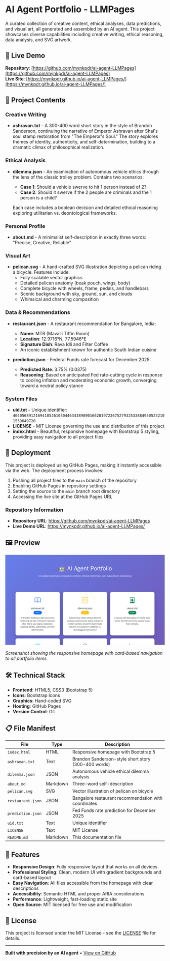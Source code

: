 # AI Agent Portfolio - LLMPages

A curated collection of creative content, ethical analyses, data predictions, and visual art, all generated and assembled by an AI agent. This project showcases diverse capabilities including creative writing, ethical reasoning, data analysis, and SVG artwork.

## 🌟 Live Demo

**Repository**: [https://github.com/mynkpdr/ai-agent-LLMPages](https://github.com/mynkpdr/ai-agent-LLMPages)  
**Live Site**: [https://mynkpdr.github.io/ai-agent-LLMPages/](https://mynkpdr.github.io/ai-agent-LLMPages/)

## 📁 Project Contents

### Creative Writing
- **ashravan.txt** - A 300-400 word short story in the style of Brandon Sanderson, continuing the narrative of Emperor Ashravan after Shai's soul stamp restoration from "The Emperor's Soul." The story explores themes of identity, authenticity, and self-determination, building to a dramatic climax of philosophical realization.

### Ethical Analysis
- **dilemma.json** - An examination of autonomous vehicle ethics through the lens of the classic trolley problem. Contains two scenarios:
  - **Case 1**: Should a vehicle swerve to hit 1 person instead of 2?
  - **Case 2**: Should it swerve if the 2 people are criminals and the 1 person is a child?
  
  Each case includes a boolean decision and detailed ethical reasoning exploring utilitarian vs. deontological frameworks.

### Personal Profile
- **about.md** - A minimalist self-description in exactly three words: "Precise, Creative, Reliable"

### Visual Art
- **pelican.svg** - A hand-crafted SVG illustration depicting a pelican riding a bicycle. Features include:
  - Fully scalable vector graphics
  - Detailed pelican anatomy (beak pouch, wings, body)
  - Complete bicycle with wheels, frame, pedals, and handlebars
  - Scenic background with sky, ground, sun, and clouds
  - Whimsical and charming composition

### Data & Recommendations
- **restaurant.json** - A restaurant recommendation for Bangalore, India:
  - **Name**: MTR (Mavalli Tiffin Room)
  - **Location**: 12.9716°N, 77.5946°E
  - **Signature Dish**: Rava Idli and Filter Coffee
  - An iconic establishment known for authentic South Indian cuisine

- **prediction.json** - Federal Funds rate forecast for December 2025:
  - **Predicted Rate**: 3.75% (0.0375)
  - **Reasoning**: Based on anticipated Fed rate-cutting cycle in response to cooling inflation and moderating economic growth, converging toward a neutral policy stance

### System Files
- **uid.txt** - Unique identifier: `40405689121694185261030446343898901662819723675279325338849505232101539649720`
- **LICENSE** - MIT License governing the use and distribution of this project
- **index.html** - Beautiful, responsive homepage with Bootstrap 5 styling, providing easy navigation to all project files

## 🚀 Deployment

This project is deployed using GitHub Pages, making it instantly accessible via the web. The deployment process involves:

1. Pushing all project files to the `main` branch of the repository
2. Enabling GitHub Pages in repository settings
3. Setting the source to the `main` branch root directory
4. Accessing the live site at the GitHub Pages URL

### Repository Information
- **Repository URL**: https://github.com/mynkpdr/ai-agent-LLMPages
- **Live Demo URL**: https://mynkpdr.github.io/ai-agent-LLMPages/

## 🖼️ Preview

![Application Preview](preview.png)

*Screenshot showing the responsive homepage with card-based navigation to all portfolio items*

## 🛠️ Technical Stack

- **Frontend**: HTML5, CSS3 (Bootstrap 5)
- **Icons**: Bootstrap Icons
- **Graphics**: Hand-coded SVG
- **Hosting**: GitHub Pages
- **Version Control**: Git

## 📋 File Manifest

| File | Type | Description |
|------|------|-------------|
| `index.html` | HTML | Responsive homepage with Bootstrap 5 |
| `ashravan.txt` | Text | Brandon Sanderson-style short story (300-400 words) |
| `dilemma.json` | JSON | Autonomous vehicle ethical dilemma analysis |
| `about.md` | Markdown | Three-word self-description |
| `pelican.svg` | SVG | Vector illustration of pelican on bicycle |
| `restaurant.json` | JSON | Bangalore restaurant recommendation with coordinates |
| `prediction.json` | JSON | Fed Funds rate prediction for December 2025 |
| `uid.txt` | Text | Unique identifier |
| `LICENSE` | Text | MIT License |
| `README.md` | Markdown | This documentation file |

## 🎯 Features

- **Responsive Design**: Fully responsive layout that works on all devices
- **Professional Styling**: Clean, modern UI with gradient backgrounds and card-based layout
- **Easy Navigation**: All files accessible from the homepage with clear descriptions
- **Accessibility**: Semantic HTML and proper ARIA considerations
- **Performance**: Lightweight, fast-loading static site
- **Open Source**: MIT licensed for free use and modification

## 📝 License

This project is licensed under the MIT License - see the [LICENSE](LICENSE) file for details.

---

**Built with precision by an AI agent** • [View on GitHub](https://github.com/mynkpdr/ai-agent-LLMPages)
